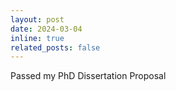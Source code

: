 ```yaml
---
layout: post
date: 2024-03-04
inline: true
related_posts: false
---
```


Passed my PhD Dissertation Proposal